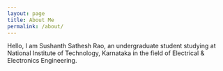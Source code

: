 ```yaml
---
layout: page
title: About Me
permalink: /about/
---
```


Hello, I am Sushanth Sathesh Rao, an undergraduate student studying at National Institute of Technology, Karnataka in the field of Electrical & Electronics Engineering.
